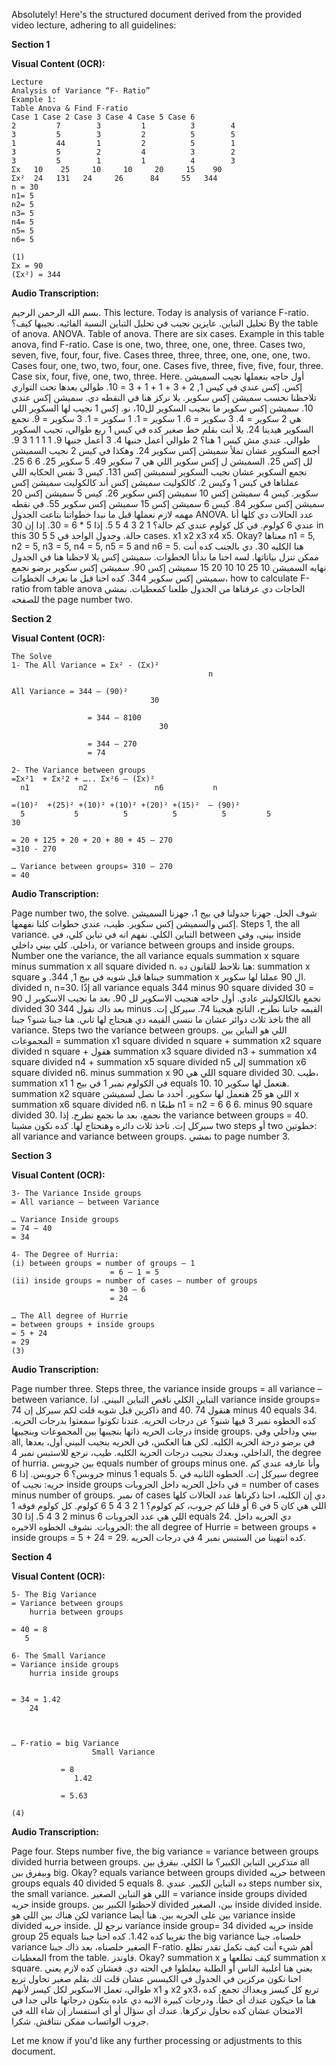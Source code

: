 Absolutely! Here's the structured document derived from the provided video lecture, adhering to all guidelines:

**Section 1**

**Visual Content (OCR):**

```
Lecture
Analysis of Variance “F- Ratio”
Example 1:
Table Anova & Find F-ratio
Case 1 Case 2 Case 3 Case 4 Case 5 Case 6
2         7        3         1          3        4
3         5        3         2          5        5
1         44       1         2          5        1
3         5        2         4          3        2
3         5        1         1          4        3
Σx   10    25     10     10     20     15    90
Σx²  24   131   24     26      84     55   344
n = 30
n1= 5
n2= 5
n3= 5
n4= 5
n5= 5
n6= 5

(1)
Σx = 90
(Σx²) = 344

```

**Audio Transcription:**

بسم الله الرحمن الرحيم. This lecture. Today is analysis of variance F-ratio. تحليل التباين. عايزين نجيب في تحليل التباين النسبة الفائيه. نجيبها كيف؟ By the table of anova.  ANOVA. Table of anova. There are six cases. Example in this table anova, find F-ratio. Case is one, two, three, one, one, three. Cases two, seven, five, four, four, five. Cases three, three, three, one, one, one, two. Cases four, one, two, two, four, one. Cases five, three, five, five, four, three. Case six, four, five, one, two, three. Here. أول حاجه بنعملها نجيب السميشن إكس. إكس عندي في كيس 1, 2 + 3 + 1 + 1 + 3 = 10. طوالي بعدها تحت التواري تلاحظنا نحسب سميشن إكس سكوير. يلا نركز هنا في النقطه دي. سميشن إكس عندي 10. سميشن إكس سكوير ما بنجيب السكوير لل10، نو. إكس 1 نجيب لها السكوير اللي هي 2 سكوير = 4. 3 سكوير = 6. 1 سكوير = 1. 1 سكوير = 1. 3 سكوير = 9. نجمع السكوير هيدينا 24. يلا أنت بقلم خط صغير كده في كيس 1 ربع طوالي، تجيب السكوير طوالي. عندي مش كيس 1 هنا؟ 2 طوالي أعمل جنبها 4. 3 أعمل جنبها 9. 1 1 1 1 3 9. أجمع السكوير عشان تملأ سميشن إكس سكوير 24. وهكذا في كيس 2 نجيب السميشن لل إكس 25. السميشن ل إكس سكوير اللي هي 7 سكوير 49. 5 سكوير 25. 6 6 25. نجمع السكوير عشان نجيب السكوير لسميشن إكس 131. كيس 3 نفس الحكايه اللي عملناها في كيس 1 وكيس 2. كالكوليت سميشن إكس أند كالكوليت سميشن إكس سكوير. كيس 4 سميشن إكس 10 سميشن إكس سكوير 26. كيس 5 سميشن إكس 20 سميشن إكس سكوير 84. كيس 6 سميشن إكس 15 سميشن إكس سكوير 55.  في نقطه مهمه لازم نعملها قبل ما نبدا خطواتنا بتاعت الجدول ANOVA. عدد الحالات دي كلها أنا عندي 6 كولوم. في كل كولوم عندي كم حالة؟ 1 2 3 4 5 5. إذا 5 * 6 = 30. إذا إن 30 in this 30 حالة. وجدول الواحد في 5 5 cases. x1 x2 x3 x4 x5. Okay? معناها n1 = 5, n2 = 5, n3 = 5, n4 = 5, n5 = 5 and n6 = 5. هنا الكليه 30. دي بالجنب كده أنت ممكن تنزل بياناتها. لسه احنا ما بدأنا الخطوات. سميشن إكس يلا لاحظنا هنا في الجدول نهايه السميشن 10 25 10 10 20 15 سميشن إكس 90. سميشن إكس سكوير برضو نجمع سميشن إكس سكوير 344. كده احنا قبل ما نعرف الخطوات، how to calculate F-ratio from table anova الحاجات دي عرفناها من الجدول طلعنا كمعطيات. نمشي للصفحه the page number two.

**Section 2**

**Visual Content (OCR):**

```
The Solve
1- The All Variance = Σx² - (Σx)²
                                            n

All Variance = 344 – (90)²
                               30

                 = 344 – 8100
                                 30

                 = 344 – 270
                 = 74

2- The Variance between groups
=Σx²1  + Σx²2 + ….. Σx²6 – (Σx)²
  n1           n2               n6           n

=(10)²  +(25)² +(10)² +(10)² +(20)² +(15)²  – (90)²
  5           5          5          5          5         5              30

= 20 + 125 + 20 + 20 + 80 + 45 – 270
=310 - 270

… Variance between groups= 310 – 270
= 40
```

**Audio Transcription:**

Page number two, the solve. شوف الحل. جهزنا جدولنا في بيج 1، جهزنا السميشن إكس والسميشن إكس سكوير. طيب، عندي خطوات كلنا نفهمها. Steps 1, the all variance. التباين الكلي. نفهم انه في تباين كلي، في between بيني، وفي inside داخلي. كلي بيني داخلي, or variance between groups and inside groups. Number one the variance, the all variance equals summation x square minus summation x all square divided n. هنا نلاحظ للقانون ده: summation x square جبناها قبل شويه في بيج 1, 344. و summation x ال 90 عملنا لها سكوير. divided n, n=30. إذًا all variance equals 344 minus 90 square divided 30 = نجمع بالكالكوليتر عادي. أول حاجه هنجيب الاسكوير لل 90. بعد ما نجيب الاسكوير ل 90 divided 30 بعد ذاك نقول 344 minus القيمه جاتنا نطرح، الناتج هيجينا 74. سيركل إت. ناخذ ثلاث دوائر عشان ما ننسى القيمه دي هنحتاج لها ثاني. هنا جبنا شنو؟ جبنا the all variance. Steps two the variance between groups. اللي هو التباين بين المجموعات = summation x1 square divided n square + summation x2 square divided n square + هقول summation x3 square divided n3 + summation x4 square divided n4 + summation x5 square divided n5 إلى summation x6 square divided n6. minus summation x اللي هي 90 square divided 30. طيب، summation x1 في الكولوم نمبر 1 في بيج 1 equals 10. 10 هنعمل لها سكوير. summation x2 square اللي هو 25 هنعمل لها سكوير. أحدد ما نصل لسميشن x summation x6 square divided n6. n طبعًا n1 = n2 = 6 6 6. minus 90 square divided 30. نجمع، بعد ما نجمع نطرح. إذا the variance between groups = 40. سيركل إت. ناخذ ثلاث دائره وهنحتاج لها. كده نكون مشينا two steps أو two خطوتين: all variance and variance between groups. نمشي to page number 3.


**Section 3**

**Visual Content (OCR):**

```
3- The Variance Inside groups
= All variance – between Variance

… Variance Inside groups
= 74 – 40
= 34

4- The Degree of Hurria:
(i) between groups = number of groups – 1
                      = 6 – 1 = 5
(ii) inside groups = number of cases – number of groups
                      = 30 – 6
                      = 24

… The All degree of Hurrie
= between groups + inside groups
= 5 + 24
= 29
(3)
```

**Audio Transcription:**

Page number three. Steps three, the variance inside groups = all variance – between variance. التباين الكلي ناقص التباين البيني. اذا variance inside groups= ذاكرين قبل شويه قلت لكم سيركل إن 74 and 40. هنقول 74 minus 40 equals 34. كده الخطوه نمبر 3  فيها شنو؟ عن درجات الحريه. عندنا تكونوا سمعتوا بدرجات الحريه. درجات الحريه ذاتها بنجيبها بين المجموعات وبنجيبها inside groups. بيني وداخلي وفي all, في برضو درجة الحريه الكليه. لكن هنا العكس، في الحريه بنجيب البيني أول، بعدها الداخلي، وبعدك بنجيب درجات الحريه الكليه. طيب، نرجع للاستبس نمبر 4, the degree of hurria. بين جروبس equals number of groups minus one. وأنا عارفه عندي كم جروبس؟ 6 جروبس. إذا 6 minus 1 equals 5. سيركل إت. الخطوه الثانيه في degree of حريه: نجيب inside groups في داخل الحريه داخل الجروبات = number of cases minus number of groups. نمبر of cases دي إن الكليه، احنا ذكرناها عدد الحالات كلها اللي هي كان 5 في 6 أو قلنا كم جروب، كم كولوم؟ 1 2 3 4 5 6 كولوم. كل كولوم فوقه 1 2 3 4 5. إذا 30 minus 6 اللي هي عدد الجروبات equals 24. دي الحريه داخل الجروبات. نشوف الخطوه الاخيره: the all degree of Hurrie = between groups + inside groups = 5 + 24 = 29. كده انتهينا من الستبس نمبر 4 في درجات الحريه.


**Section 4**

**Visual Content (OCR):**

```
5- The Big Variance
= Variance between groups
    hurria between groups

= 40 = 8
   5

6- The Small Variance
= Variance inside groups
    hurria inside groups


= 34 ≈ 1.42
    24



… F-ratio = big Variance
                  Small Variance

           = 8
              1.42

           = 5.63

(4)

```

**Audio Transcription:**

Page four. Steps number five, the big variance = variance between groups divided hurria between groups. متذكرين التباين الكبير؟ ما الكلي. بيفرق بين all وبيفرق بين big. Okay? equals variance between groups divided حريه between groups equals 40 divided 5 equals 8. ده التباين الكبير. عندي steps number six, the small variance. اللي هو التباين الصغير = variance inside groups divided حريه inside groups. لاحظتوا الكبير بين divided بين، الصغير inside divided inside. لكن هناك بين اللي هو variance بين على الحريه بين. هنا أيضا variance inside divided حريه inside. نرجع لل variance inside group= 34 divided حريه inside group 25 equals تقريبا كده 1.42. كده احنا جبنا the big variance خلصناه، جبنا variance الصغير خلصناه، بعد ذاك جبنا F-ratio. أهم شيء أنت كيف تكمل  تقدر تطلع المعطيات from the table. فاوندز. Okay? summation x كيف تطلعها و summation x square. يعني هنا أغلبية الناس أو الطلبة بيغلطوا في الحته دي. فعشان كده لازم يعني احنا نكون مركزين في الجدول في الكيسس عشان قلت لك بقلم صغير تحاول تربع طوالي، تعمل الاسكوير لكل كيسز لأنهم x1 و x2 وx3، تربع كل كيسز وبعداك تجمع. كده هنا ما حيكون عندك أي خطأ. ودرجات كبيرة الانبه دي عاده بتكون درجاتها عالي جدا في الامتحان عشان كده نحاول نركزها. عندك أي سؤال أو أي استفسار إن شاء الله في جروب الواتساب ممكن نتناقش. شكرا.

Let me know if you'd like any further processing or adjustments to this document.

